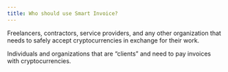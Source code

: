 ```yaml
---
title: Who should use Smart Invoice?
---
```


Freelancers, contractors, service providers, and any other organization that needs to safely accept cryptocurrencies in exchange for their work. 

Individuals and organizations that are “clients” and need to pay invoices with cryptocurrencies.

